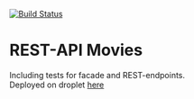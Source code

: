 [![Build Status](https://travis-ci.org/MivleDK/Dat3semFlow1REST_Movie.svg?branch=master)](https://travis-ci.org/MivleDK/Dat3semFlow1REST_Movie)  

# REST-API Movies 

Including tests for facade and REST-endpoints.  
Deployed on droplet [here](https://micklarsen.com/W3D2_EX2/index.html)

